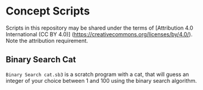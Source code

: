 # Concept Scripts

Scripts in this repository may be shared under the terms of [Attribution 4.0 International (CC BY 4.0)] (https://creativecommons.org/licenses/by/4.0/). Note the attribution requirement.

## Binary Search Cat 
`Binary Search cat.sb3` is a scratch program with a cat, that will guess an integer of your choice between 1 and 100 using the binary search algorithm.
